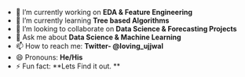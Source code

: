- 🔭 I’m currently working on **EDA & Feature Engineering**
- 🌱 I’m currently learning **Tree based Algorithms**
- 👯 I’m looking to collaborate on **Data Science & Forecasting Projects**
- 💬 Ask me about **Data Science & Machine Learning**
- 📫 How to reach me: **Twitter- @loving_ujjwal**
- 😄 Pronouns: **He/His**
- ⚡ Fun fact: **Lets Find it out. **

